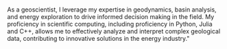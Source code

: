 ### 
As a geoscientist, I leverage my expertise in geodynamics, 
basin analysis, and energy exploration to drive informed 
decision making in the field. My proficiency in scientific 
computing, including proficiency in Python, Julia and C++,
allows me to effectively analyze and interpret complex 
geological data, contributing to innovative solutions 
in the energy industry."


<!--
**eakneller/eakneller** is a ✨ _special_ ✨ repository because its `README.md` (this file) appears on your GitHub profile.

Here are some ideas to get you started:

- 🔭 I’m currently working on ...
- 🌱 I’m currently learning ...
- 👯 I’m looking to collaborate on ...
- 🤔 I’m looking for help with ...
- 💬 Ask me about ...
- 📫 How to reach me: ...
- 😄 Pronouns: ...
- ⚡ Fun fact: ...
-->
